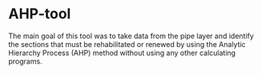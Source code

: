 # AHP-tool
The main goal of this tool was to take data from the pipe layer and identify the sections that must be rehabilitated or renewed by using the Analytic Hierarchy Process (AHP) method without using any other calculating programs. 
